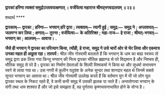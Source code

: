 **द्वारकां हरिणा त्यक्तां समुद्रोऽप्लावयत्क्षणात् ।** **वर्जयित्वा महाराज श्रीमद्भगवदालयम् ॥ २३॥** 

शब्दार्थ **** 

**द्वारकाम्—** **द्वारका** **; हरिणा—** **भगवान् हरि द्वारा** **; त्यक्ताम्—** **त्यागी हुई** **; समुद्र:—** **समुद्र ने** **; अप्लावयत्—** **जलमग्न कर लिया** **;** **क्षणात्—** **तुरन्त** **; वर्जयित्वा—** **के अतिरिक्त** **; महा-राज—** **हे राजा** **; श्रीमत्-भगवत्—** **भगवान् का** **; आलयम्—** **आवास।** **.** 

**जैसे ही भगवान् ने द्वारका का परित्याग किया, त्योंही, हे राजा, समुद्र ने उसे चारों ओर से** **घेर लिया और एकमात्र उनका महल ही अछूता रहा।** **तात्पर्य :** श्रील जीव गोस्वामी बतलाते हैं कि भगवान् के धाम का बाह्य स्वरूप तो समुद्र द्वारा ढक लिया गया किन्तु भगवान् की नित्य द्वारका भौतिक ब्रह्माण्ड से परे विद्यमान है और निश्चय ही, भौतिक समुद्र से परे है। द्वारका का निर्माण देवताओं के शिल्पी विश्वकर्मा ने किया था और सुधर्मा सभाभवन स्वर्ग से लाया गया था। उस नगरी में कुलीन यदुवंश के अनेक सुन्दर तथा शानदार महल थे जिनमें सबसे सुन्दर भगवान् का आवास था। श्रील जीव गोस्वामी उल्लेख करते हैं कि वर्तमान युग में भी जो लोग मूल द्वारका स्थल के निकट रहते हैं, वे कभी कभी समुद्र में उसकी झलक पा जाते हैं। अन्ततोगत्वा भगवान् के संगी तथा धाम शाश्वत हैं और जो इसे समझता है, वह पूर्णतया कृष्णभावनाभावित होने के योग्य है।  